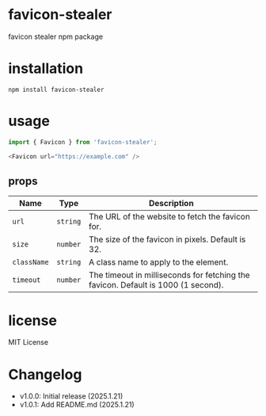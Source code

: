 # favicon-stealer
favicon stealer npm package


# installation
```shell
npm install favicon-stealer
```

# usage
```typescript
import { Favicon } from 'favicon-stealer';

<Favicon url="https://example.com" />
```

## props
| Name | Type | Description |
| ---- | ---- | ----------- |
| `url` | `string` | The URL of the website to fetch the favicon for. |
| `size` | `number` | The size of the favicon in pixels. Default is 32. |
| `className` | `string` | A class name to apply to the element. |
| `timeout` | `number` | The timeout in milliseconds for fetching the favicon. Default is 1000 (1 second). |


# license
MIT License

# Changelog
- v1.0.0: Initial release (2025.1.21)
- v1.0.1: Add README.md (2025.1.21)